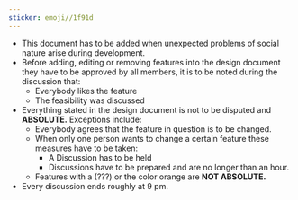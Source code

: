```yaml
---
sticker: emoji//1f91d
---
```

- This document has to be added when unexpected problems of social nature arise during development.
- Before adding, editing or removing features into the design document they have to be approved by all members, it is to be noted during the discussion that:
    - Everybody likes the feature
    - The feasibility was discussed
- Everything stated in the design document is not to be disputed and **ABSOLUTE.** Exceptions include:
    - Everybody agrees that the feature in question is to be changed.
    - When only one person wants to change a certain feature these measures have to be taken:
        - A Discussion has to be held
        - Discussions have to be prepared and are no longer than an hour.
    - Features with a (???) or the color orange are **NOT ABSOLUTE.**
- Every discussion ends roughly at 9 pm.